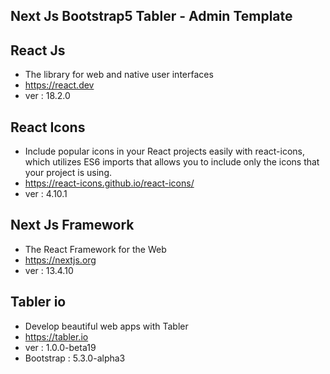 ## Next Js Bootstrap5 Tabler - Admin Template

## React Js

- The library for web and native user interfaces
- https://react.dev
- ver : 18.2.0

## React Icons

- Include popular icons in your React projects easily with react-icons, which utilizes ES6 imports that allows you to include only the icons that your project is using.
- https://react-icons.github.io/react-icons/
- ver : 4.10.1

## Next Js Framework

- The React Framework for the Web
- https://nextjs.org
- ver : 13.4.10

## Tabler io

- Develop beautiful web apps with Tabler
- https://tabler.io
- ver : 1.0.0-beta19
- Bootstrap : 5.3.0-alpha3
